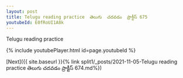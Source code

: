 ```yaml
---
layout: post
title: Telugu reading practice  తెలుగు  చదవడం  ప్రాక్టీస్ 675
youtubeId: E0fRoUI1A8k
---
```

 
 
Telugu reading practice
 
 
 
 
 


{% include youtubePlayer.html id=page.youtubeId %}
 
[Next]({{ site.baseurl }}{% link  split1/_posts/2021-11-05-Telugu reading practice  తెలుగు  చదవడం  ప్రాక్టీస్ 674.md%})
 
